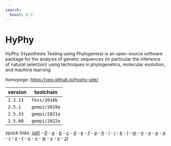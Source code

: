 ```yaml
---
search:
  boost: 0.5
---
```

# HyPhy

HyPhy (Hypothesis Testing using Phylogenies) is an open-source software package   for the analysis of genetic sequences (in particular the inference of natural selection)   using techniques in phylogenetics, molecular evolution, and machine learning

*homepage*: <https://veg.github.io/hyphy-site/>

version | toolchain
--------|----------
``2.3.13`` | ``foss/2016b``
``2.5.1`` | ``gompi/2019a``
``2.5.33`` | ``gompi/2021a``
``2.5.60`` | ``gompi/2022a``


*(quick links: [(all)](../index.md) - [0](../0/index.md) - [a](../a/index.md) - [b](../b/index.md) - [c](../c/index.md) - [d](../d/index.md) - [e](../e/index.md) - [f](../f/index.md) - [g](../g/index.md) - [h](../h/index.md) - [i](../i/index.md) - [j](../j/index.md) - [k](../k/index.md) - [l](../l/index.md) - [m](../m/index.md) - [n](../n/index.md) - [o](../o/index.md) - [p](../p/index.md) - [q](../q/index.md) - [r](../r/index.md) - [s](../s/index.md) - [t](../t/index.md) - [u](../u/index.md) - [v](../v/index.md) - [w](../w/index.md) - [x](../x/index.md) - [y](../y/index.md) - [z](../z/index.md))*

